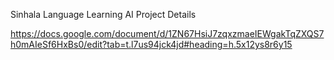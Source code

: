 
Sinhala Language Learning AI Project Details

https://docs.google.com/document/d/1ZN67HsiJ7zqxzmaeIEWgakTqZXQS7h0mAIeSf6HxBs0/edit?tab=t.l7us94jck4jd#heading=h.5x12ys8r6y15
